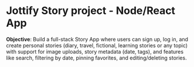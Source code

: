 #  Jottify Story project - Node/React App

**Objective**: Build a full-stack Story App where users can sign up, log in, and create personal stories (diary, travel, fictional, learning stories or any topic) with support for image uploads, story metadata (date, tags), and features like search, filtering by date, pinning favorites, and editing/deleting stories.